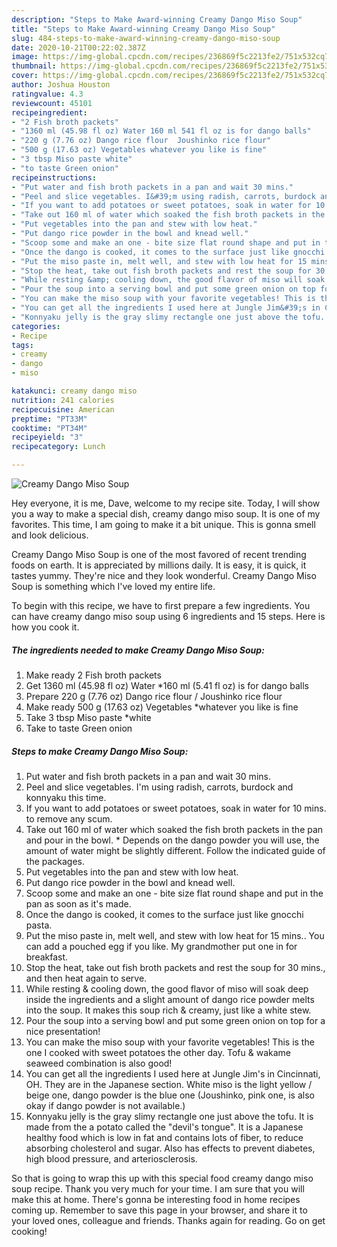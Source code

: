 ```yaml
---
description: "Steps to Make Award-winning Creamy Dango Miso Soup"
title: "Steps to Make Award-winning Creamy Dango Miso Soup"
slug: 484-steps-to-make-award-winning-creamy-dango-miso-soup
date: 2020-10-21T00:22:02.387Z
image: https://img-global.cpcdn.com/recipes/236869f5c2213fe2/751x532cq70/creamy-dango-miso-soup-recipe-main-photo.jpg
thumbnail: https://img-global.cpcdn.com/recipes/236869f5c2213fe2/751x532cq70/creamy-dango-miso-soup-recipe-main-photo.jpg
cover: https://img-global.cpcdn.com/recipes/236869f5c2213fe2/751x532cq70/creamy-dango-miso-soup-recipe-main-photo.jpg
author: Joshua Houston
ratingvalue: 4.3
reviewcount: 45101
recipeingredient:
- "2 Fish broth packets"
- "1360 ml (45.98 fl oz) Water 160 ml 541 fl oz is for dango balls"
- "220 g (7.76 oz) Dango rice flour  Joushinko rice flour"
- "500 g (17.63 oz) Vegetables whatever you like is fine"
- "3 tbsp Miso paste white"
- "to taste Green onion"
recipeinstructions:
- "Put water and fish broth packets in a pan and wait 30 mins."
- "Peel and slice vegetables. I&#39;m using radish, carrots, burdock and konnyaku this time."
- "If you want to add potatoes or sweet potatoes, soak in water for 10 mins. to remove any scum."
- "Take out 160 ml of water which soaked the fish broth packets in the pan and pour in the bowl. * Depends on the dango powder you will use, the amount of water might be slightly different. Follow the indicated guide of the packages."
- "Put vegetables into the pan and stew with low heat."
- "Put dango rice powder in the bowl and knead well."
- "Scoop some and make an one - bite size flat round shape and put in the pan as soon as it&#39;s made."
- "Once the dango is cooked, it comes to the surface just like gnocchi pasta."
- "Put the miso paste in, melt well, and stew with low heat for 15 mins.. You can add a pouched egg if you like. My grandmother put one in for breakfast."
- "Stop the heat, take out fish broth packets and rest the soup for 30 mins., and then heat again to serve."
- "While resting &amp; cooling down, the good flavor of miso will soak deep inside the ingredients and a slight amount of dango rice powder melts into the soup. It makes this soup rich &amp; creamy, just like a white stew."
- "Pour the soup into a serving bowl and put some green onion on top for a nice presentation!"
- "You can make the miso soup with your favorite vegetables! This is the one I cooked with sweet potatoes the other day. Tofu &amp; wakame seaweed combination is also good!"
- "You can get all the ingredients I used here at Jungle Jim&#39;s in Cincinnati, OH. They are in the Japanese section. White miso is the light yellow / beige one, dango powder is the blue one (Joushinko, pink one, is also okay if dango powder is not available.)"
- "Konnyaku jelly is the gray slimy rectangle one just above the tofu. It is made from the a potato called the &#34;devil&#39;s tongue&#34;. It is a Japanese healthy food which is low in fat and contains lots of fiber, to reduce absorbing cholesterol and sugar. Also has effects to prevent diabetes, high blood pressure, and arteriosclerosis."
categories:
- Recipe
tags:
- creamy
- dango
- miso

katakunci: creamy dango miso 
nutrition: 241 calories
recipecuisine: American
preptime: "PT33M"
cooktime: "PT34M"
recipeyield: "3"
recipecategory: Lunch

---
```



![Creamy Dango Miso Soup](https://img-global.cpcdn.com/recipes/236869f5c2213fe2/751x532cq70/creamy-dango-miso-soup-recipe-main-photo.jpg)

Hey everyone, it is me, Dave, welcome to my recipe site. Today, I will show you a way to make a special dish, creamy dango miso soup. It is one of my favorites. This time, I am going to make it a bit unique. This is gonna smell and look delicious.



Creamy Dango Miso Soup is one of the most favored of recent trending foods on earth. It is appreciated by millions daily. It is easy, it is quick, it tastes yummy. They're nice and they look wonderful. Creamy Dango Miso Soup is something which I've loved my entire life.


To begin with this recipe, we have to first prepare a few ingredients. You can have creamy dango miso soup using 6 ingredients and 15 steps. Here is how you cook it.

<!--inarticleads1-->

##### The ingredients needed to make Creamy Dango Miso Soup:

1. Make ready 2 Fish broth packets
1. Get 1360 ml (45.98 fl oz) Water *160 ml (5.41 fl oz) is for dango balls
1. Prepare 220 g (7.76 oz) Dango rice flour / Joushinko rice flour
1. Make ready 500 g (17.63 oz) Vegetables *whatever you like is fine
1. Take 3 tbsp Miso paste *white
1. Take to taste Green onion




<!--inarticleads2-->

##### Steps to make Creamy Dango Miso Soup:

1. Put water and fish broth packets in a pan and wait 30 mins.
1. Peel and slice vegetables. I&#39;m using radish, carrots, burdock and konnyaku this time.
1. If you want to add potatoes or sweet potatoes, soak in water for 10 mins. to remove any scum.
1. Take out 160 ml of water which soaked the fish broth packets in the pan and pour in the bowl. * Depends on the dango powder you will use, the amount of water might be slightly different. Follow the indicated guide of the packages.
1. Put vegetables into the pan and stew with low heat.
1. Put dango rice powder in the bowl and knead well.
1. Scoop some and make an one - bite size flat round shape and put in the pan as soon as it&#39;s made.
1. Once the dango is cooked, it comes to the surface just like gnocchi pasta.
1. Put the miso paste in, melt well, and stew with low heat for 15 mins.. You can add a pouched egg if you like. My grandmother put one in for breakfast.
1. Stop the heat, take out fish broth packets and rest the soup for 30 mins., and then heat again to serve.
1. While resting &amp; cooling down, the good flavor of miso will soak deep inside the ingredients and a slight amount of dango rice powder melts into the soup. It makes this soup rich &amp; creamy, just like a white stew.
1. Pour the soup into a serving bowl and put some green onion on top for a nice presentation!
1. You can make the miso soup with your favorite vegetables! This is the one I cooked with sweet potatoes the other day. Tofu &amp; wakame seaweed combination is also good!
1. You can get all the ingredients I used here at Jungle Jim&#39;s in Cincinnati, OH. They are in the Japanese section. White miso is the light yellow / beige one, dango powder is the blue one (Joushinko, pink one, is also okay if dango powder is not available.)
1. Konnyaku jelly is the gray slimy rectangle one just above the tofu. It is made from the a potato called the &#34;devil&#39;s tongue&#34;. It is a Japanese healthy food which is low in fat and contains lots of fiber, to reduce absorbing cholesterol and sugar. Also has effects to prevent diabetes, high blood pressure, and arteriosclerosis.




So that is going to wrap this up with this special food creamy dango miso soup recipe. Thank you very much for your time. I am sure that you will make this at home. There's gonna be interesting food in home recipes coming up. Remember to save this page in your browser, and share it to your loved ones, colleague and friends. Thanks again for reading. Go on get cooking!

